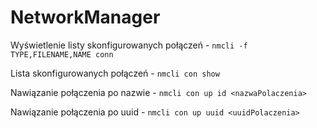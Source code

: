 # NetworkManager

Wyświetlenie listy skonfigurowanych połączeń - `nmcli -f TYPE,FILENAME,NAME conn`

Lista skonfigurowanych połączeń - `nmcli con show`

Nawiązanie połączenia po nazwie - `nmcli con up id <nazwaPolaczenia>`

Nawiązanie połączenia po uuid - `nmcli con up uuid <uuidPolaczenia>`
